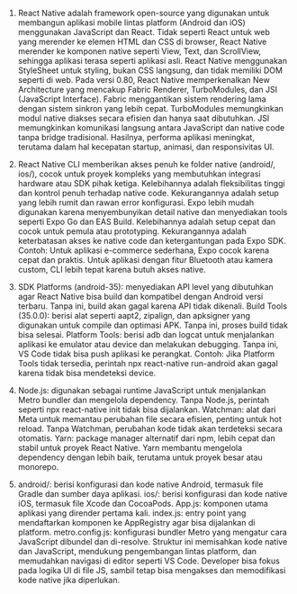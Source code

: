 1. React Native adalah framework open-source yang digunakan untuk membangun aplikasi mobile lintas platform (Android dan iOS) menggunakan JavaScript dan React. Tidak seperti React untuk web yang merender ke elemen HTML dan CSS di browser, React Native merender ke komponen native seperti View, Text, dan ScrollView, sehingga aplikasi terasa seperti aplikasi asli. React Native menggunakan StyleSheet untuk styling, bukan CSS langsung, dan tidak memiliki DOM seperti di web. Pada versi 0.80, React Native memperkenalkan New Architecture yang mencakup Fabric Renderer, TurboModules, dan JSI (JavaScript Interface). Fabric menggantikan sistem rendering lama dengan sistem sinkron yang lebih cepat. TurboModules memungkinkan modul native diakses secara efisien dan hanya saat dibutuhkan. JSI memungkinkan komunikasi langsung antara JavaScript dan native code tanpa bridge tradisional. Hasilnya, performa aplikasi meningkat, terutama dalam hal kecepatan startup, animasi, dan responsivitas UI.

2. React Native CLI memberikan akses penuh ke folder native (android/, ios/), cocok untuk proyek kompleks yang membutuhkan integrasi hardware atau SDK pihak ketiga. Kelebihannya adalah fleksibilitas tinggi dan kontrol penuh terhadap native code. Kekurangannya adalah setup yang lebih rumit dan rawan error konfigurasi. Expo lebih mudah digunakan karena menyembunyikan detail native dan menyediakan tools seperti Expo Go dan EAS Build. Kelebihannya adalah setup cepat dan cocok untuk pemula atau prototyping. Kekurangannya adalah keterbatasan akses ke native code dan ketergantungan pada Expo SDK. Contoh: Untuk aplikasi e-commerce sederhana, Expo cocok karena cepat dan praktis. Untuk aplikasi dengan fitur Bluetooth atau kamera custom, CLI lebih tepat karena butuh akses native.

3. SDK Platforms (android-35): menyediakan API level yang dibutuhkan agar React Native bisa build dan kompatibel dengan Android versi terbaru. Tanpa ini, build akan gagal karena API tidak dikenali.
Build Tools (35.0.0): berisi alat seperti aapt2, zipalign, dan apksigner yang digunakan untuk compile dan optimasi APK. Tanpa ini, proses build tidak bisa selesai.
Platform Tools: berisi adb dan logcat untuk menjalankan aplikasi ke emulator atau device dan melakukan debugging. Tanpa ini, VS Code tidak bisa push aplikasi ke perangkat. Contoh: Jika Platform Tools tidak tersedia, perintah npx react-native run-android akan gagal karena tidak bisa mendeteksi device.

4. Node.js: digunakan sebagai runtime JavaScript untuk menjalankan Metro bundler dan mengelola dependency. Tanpa Node.js, perintah seperti npx react-native init tidak bisa dijalankan.
Watchman: alat dari Meta untuk memantau perubahan file secara efisien, penting untuk hot reload. Tanpa Watchman, perubahan kode tidak akan terdeteksi secara otomatis.
Yarn: package manager alternatif dari npm, lebih cepat dan stabil untuk proyek React Native. Yarn membantu mengelola dependency dengan lebih baik, terutama untuk proyek besar atau monorepo.

5. android/: berisi konfigurasi dan kode native Android, termasuk file Gradle dan sumber daya aplikasi.
ios/: berisi konfigurasi dan kode native iOS, termasuk file Xcode dan CocoaPods.
App.js: komponen utama aplikasi yang dirender pertama kali.
index.js: entry point yang mendaftarkan komponen ke AppRegistry agar bisa dijalankan di platform.
metro.config.js: konfigurasi bundler Metro yang mengatur cara JavaScript dibundel dan di-resolve. Struktur ini memisahkan kode native dan JavaScript, mendukung pengembangan lintas platform, dan memudahkan navigasi di editor seperti VS Code. Developer bisa fokus pada logika UI di file JS, sambil tetap bisa mengakses dan memodifikasi kode native jika diperlukan.